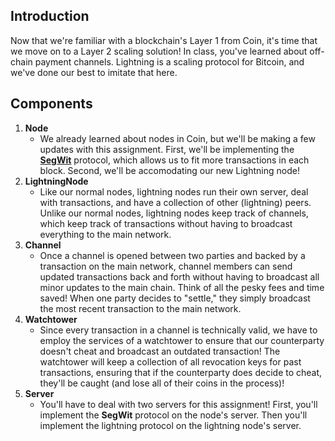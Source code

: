 ## Introduction
Now that we're familiar with a blockchain's Layer 1 from Coin, it's time that we move on to a Layer 2 scaling solution! In class, you've learned about off-chain payment channels. Lightning is a scaling protocol for Bitcoin, and we've done our best to imitate that here.

## Components
1. **Node**
    - We already learned about nodes in Coin, but we'll be making a few updates with this assignment. First, we'll be implementing the **[SegWit](https://en.wikipedia.org/wiki/SegWit)** protocol, which allows us to fit more transactions in each block. Second,  we'll be accomodating our new Lightning node!
2. **LightningNode**
    -  Like our normal nodes, lightning nodes run their own server, deal with transactions, and have a collection of other (lightning) peers. Unlike our normal nodes, lightning nodes keep track of channels, which  keep track of transactions without having to broadcast everything to the main network.
4. **Channel**
    - Once a channel is opened between two parties and backed by a transaction on the main network, channel members can send updated transactions back and forth without having to broadcast all minor updates to the main chain. Think of all the pesky fees and time saved! When one party decides to "settle," they simply broadcast the most recent transaction to the main network.
6. **Watchtower**
    - Since every transaction in a channel is technically valid, we have to employ the services of a watchtower to ensure that our counterparty doesn't cheat and broadcast an outdated transaction! The watchtower will keep a collection of all revocation keys for past transactions, ensuring that if the counterparty does decide to cheat, they'll be caught (and lose all of their coins in the process)!
8. **Server**
    - You'll have to deal with two servers for this assignment! First, you'll implement the **SegWit** protocol on the node's server. Then you'll implement the lightning protocol on the lightning node's server. 